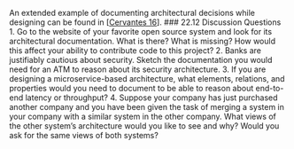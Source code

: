 An extended example of documenting architectural decisions while designing can be found in [[Cervantes 16](ref01.xhtml#ref_54)]. ### 22.12 Discussion Questions 1. Go to the website of your favorite open source system and look for its architectural documentation. What is there? What is missing? How would this affect your ability to contribute code to this project? 2. Banks are justifiably cautious about security. Sketch the documentation you would need for an ATM to reason about its security architecture. 3. If you are designing a microservice-based architecture, what elements, relations, and properties would you need to document to be able to reason about end-to-end latency or throughput? 4. Suppose your company has just purchased another company and you have been given the task of merging a system in your company with a similar system in the other company. What views of the other system’s architecture would you like to see and why? Would you ask for the same views of both systems?